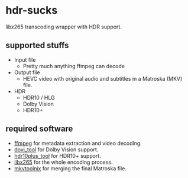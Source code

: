 # hdr-sucks
libx265 transcoding wrapper with HDR support.

## supported stuffs
* Input file
    * Pretty much anything ffmpeg can decode
* Output file
    * HEVC video with original audio and subtitles in a Matroska (MKV) file.
* HDR
    * HDR10 / HLG
    * Dolby Vision
    * HDR10+

## required software
* [ffmpeg](https://ffmpeg.org/) for metadata extraction and video decoding.
* [dovi_tool](https://github.com/quietvoid/dovi_tool) for Dolby Vision support.
* [hdr10plus_tool](https://github.com/quietvoid/hdr10plus_tool) for HDR10+ support.
* [libx265](https://www.videolan.org/developers/x265.html) for the whole encoding process.
* [mkvtoolnix](https://mkvtoolnix.download) for merging the final Matroska file.